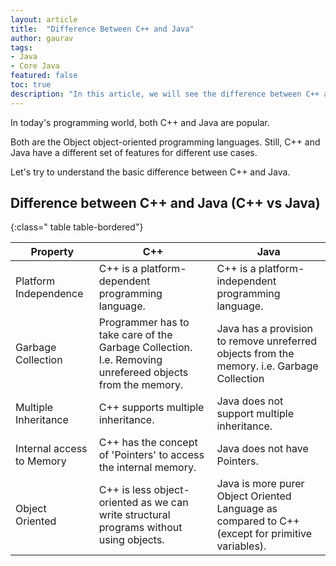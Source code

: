 ```yaml
---
layout: article
title:  "Difference Between C++ and Java"
author: gaurav
tags:  
- Java
- Core Java
featured: false
toc: true
description: "In this article, we will see the difference between C++ and Java."
---
```


In today's programming world, both C++ and Java are popular. 

Both are the Object object-oriented programming languages. Still, C++ and Java have a different set of features for different use cases.

Let's try to understand the basic difference between C++ and Java.

## Difference between C++ and Java (C++ vs Java)
{:class=" table table-bordered"}

| Property                  | C++                                                          | Java                                                         |
| ------------------------- | ------------------------------------------------------------ | ------------------------------------------------------------ |
| Platform Independence     | C++ is a platform-dependent programming language.              | C++ is a platform-independent programming language.            |
| Garbage Collection        | Programmer has to take care of the Garbage Collection. I.e. Removing unrefereed objects from the memory. | Java has a provision to remove unreferred objects from the memory. i.e. Garbage Collection |
| Multiple Inheritance      | C++ supports multiple inheritance.                           | Java does not support multiple inheritance.                  |
| Internal access to Memory | C++ has the concept of 'Pointers' to access the internal memory. | Java does not have Pointers.                                 |
| Object Oriented           | C++ is less object-oriented as we can write structural programs without using objects. | Java is more purer Object Oriented Language as compared to C++  (except for primitive variables). |

